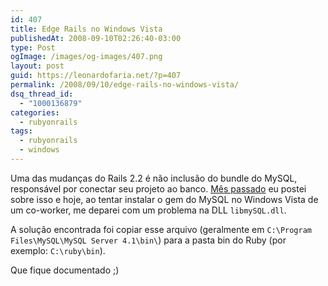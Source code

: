 ```yaml
---
id: 407
title: Edge Rails no Windows Vista
publishedAt: 2008-09-10T02:26:40-03:00
type: Post
ogImage: /images/og-images/407.png
layout: post
guid: https://leonardofaria.net/?p=407
permalink: /2008/09/10/edge-rails-no-windows-vista/
dsq_thread_id:
  - "1000136879"
categories:
  - rubyonrails
tags:
  - rubyonrails
  - windows
---
```

Uma das mudanças do Rails 2.2 é não inclusão do bundle do MySQL, responsável por conectar seu projeto ao banco. [Mês passado](https://leonardofaria.net/2008/08/02/mudancas-no-rails-22/) eu postei sobre isso e hoje, ao tentar instalar o gem do MySQL no Windows Vista de um co-worker, me deparei com um problema na DLL `libmySQL.dll`.

A solução encontrada foi copiar esse arquivo (geralmente em `C:\Program Files\MySQL\MySQL Server 4.1\bin\`) para a pasta bin do Ruby (por exemplo: `C:\ruby\bin`).

Que fique documentado ;)
